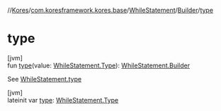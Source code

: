 //[Kores](../../../../index.md)/[com.koresframework.kores.base](../../index.md)/[WhileStatement](../index.md)/[Builder](index.md)/[type](type.md)

# type

[jvm]\
fun [type](type.md)(value: [WhileStatement.Type](../-type/index.md)): [WhileStatement.Builder](index.md)

See [WhileStatement.type](../type.md)

[jvm]\
lateinit var [type](type.md): [WhileStatement.Type](../-type/index.md)
